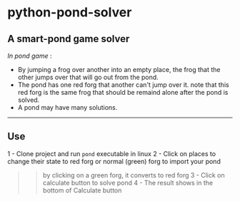 # python-pond-solver

## A smart-pond game solver   

*In pond game* :
- By jumping a frog over another into an empty place, the frog that the other jumps over that will go out from the pond.
- The pond has one red forg that another can't jump over it. note that this red forg is the same frog that should be remaind alone after the pond is solved.
- A pond may have many solutions.
---
## Use
1 - Clone project and run `pond` executable in linux
2 - Click on places to change their state to red forg or normal (green) forg to import your pond
>> by clicking on a green forg, it converts to red forg
3 - Click on calculate button to solve pond
4 - The result shows in the bottom of Calculate button
